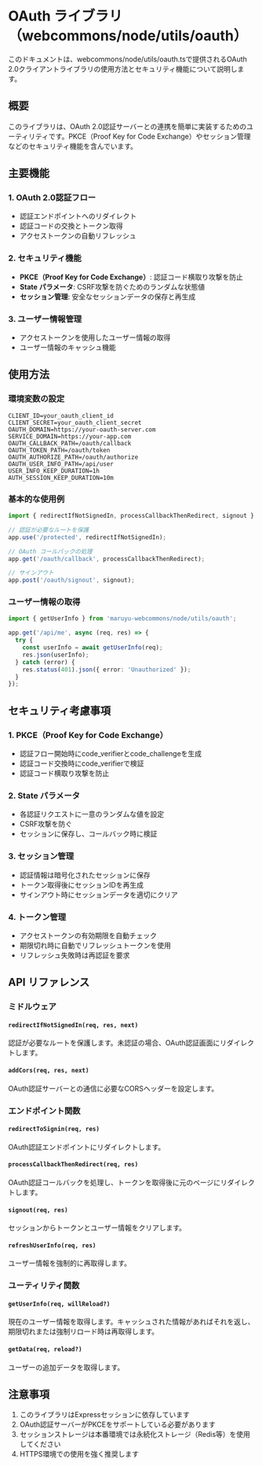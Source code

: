 # OAuth ライブラリ（webcommons/node/utils/oauth）

このドキュメントは、webcommons/node/utils/oauth.tsで提供されるOAuth 2.0クライアントライブラリの使用方法とセキュリティ機能について説明します。

## 概要

このライブラリは、OAuth 2.0認証サーバーとの連携を簡単に実装するためのユーティリティです。PKCE（Proof Key for Code Exchange）やセッション管理などのセキュリティ機能を含んでいます。

## 主要機能

### 1. OAuth 2.0認証フロー
- 認証エンドポイントへのリダイレクト
- 認証コードの交換とトークン取得
- アクセストークンの自動リフレッシュ

### 2. セキュリティ機能
- **PKCE（Proof Key for Code Exchange）**: 認証コード横取り攻撃を防止
- **State パラメータ**: CSRF攻撃を防ぐためのランダムな状態値
- **セッション管理**: 安全なセッションデータの保存と再生成

### 3. ユーザー情報管理
- アクセストークンを使用したユーザー情報の取得
- ユーザー情報のキャッシュ機能

## 使用方法

### 環境変数の設定

```env
CLIENT_ID=your_oauth_client_id
CLIENT_SECRET=your_oauth_client_secret
OAUTH_DOMAIN=https://your-oauth-server.com
SERVICE_DOMAIN=https://your-app.com
OAUTH_CALLBACK_PATH=/oauth/callback
OAUTH_TOKEN_PATH=/oauth/token
OAUTH_AUTHORIZE_PATH=/oauth/authorize
OAUTH_USER_INFO_PATH=/api/user
USER_INFO_KEEP_DURATION=1h
AUTH_SESSION_KEEP_DURATION=10m
```

### 基本的な使用例

```typescript
import { redirectIfNotSignedIn, processCallbackThenRedirect, signout } from 'maruyu-webcommons/node/utils/oauth';

// 認証が必要なルートを保護
app.use('/protected', redirectIfNotSignedIn);

// OAuth コールバックの処理
app.get('/oauth/callback', processCallbackThenRedirect);

// サインアウト
app.post('/oauth/signout', signout);
```

### ユーザー情報の取得

```typescript
import { getUserInfo } from 'maruyu-webcommons/node/utils/oauth';

app.get('/api/me', async (req, res) => {
  try {
    const userInfo = await getUserInfo(req);
    res.json(userInfo);
  } catch (error) {
    res.status(401).json({ error: 'Unauthorized' });
  }
});
```

## セキュリティ考慮事項

### 1. PKCE（Proof Key for Code Exchange）
- 認証フロー開始時にcode_verifierとcode_challengeを生成
- 認証コード交換時にcode_verifierで検証
- 認証コード横取り攻撃を防止

### 2. State パラメータ
- 各認証リクエストに一意のランダムな値を設定
- CSRF攻撃を防ぐ
- セッションに保存し、コールバック時に検証

### 3. セッション管理
- 認証情報は暗号化されたセッションに保存
- トークン取得後にセッションIDを再生成
- サインアウト時にセッションデータを適切にクリア

### 4. トークン管理
- アクセストークンの有効期限を自動チェック
- 期限切れ時に自動でリフレッシュトークンを使用
- リフレッシュ失敗時は再認証を要求

## API リファレンス

### ミドルウェア

#### `redirectIfNotSignedIn(req, res, next)`
認証が必要なルートを保護します。未認証の場合、OAuth認証画面にリダイレクトします。

#### `addCors(req, res, next)`
OAuth認証サーバーとの通信に必要なCORSヘッダーを設定します。

### エンドポイント関数

#### `redirectToSignin(req, res)`
OAuth認証エンドポイントにリダイレクトします。

#### `processCallbackThenRedirect(req, res)`
OAuth認証コールバックを処理し、トークンを取得後に元のページにリダイレクトします。

#### `signout(req, res)`
セッションからトークンとユーザー情報をクリアします。

#### `refreshUserInfo(req, res)`
ユーザー情報を強制的に再取得します。

### ユーティリティ関数

#### `getUserInfo(req, willReload?)`
現在のユーザー情報を取得します。キャッシュされた情報があればそれを返し、期限切れまたは強制リロード時は再取得します。

#### `getData(req, reload?)`
ユーザーの追加データを取得します。

## 注意事項

1. このライブラリはExpressセッションに依存しています
2. OAuth認証サーバーがPKCEをサポートしている必要があります
3. セッションストレージは本番環境では永続化ストレージ（Redis等）を使用してください
4. HTTPS環境での使用を強く推奨します